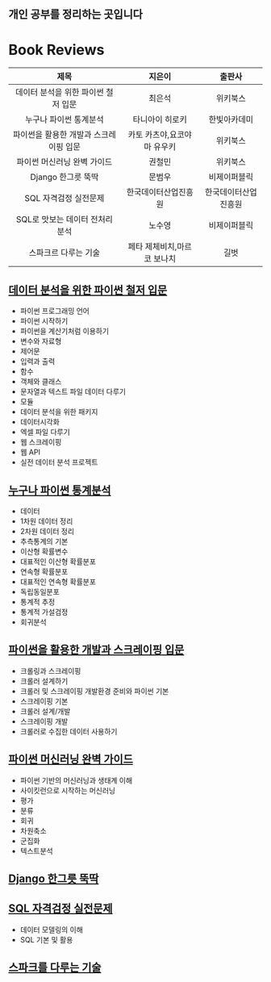 ## 개인 공부를 정리하는 곳입니다

# Book Reviews

|제목|지은이|출판사|
|:---:|:---:|:---:|
|데이터 분석을 위한 파이썬 철저 입문|최은석|위키북스|
|누구나 파이썬 통계분석|타니아이 히로키|한빛아카데미|
|파이썬을 활용한 개발과 스크레이핑 입문|카토 카츠야,요코야마 유우키|위키북스|
|파이썬 머신러닝 완벽 가이드|권철민|위키북스|
|Django 한그릇 뚝딱|문범우|비제이퍼블릭|
|SQL 자격검정 실전문제|한국데이터산업진흥원|한국데이터산업진흥원|
|SQL로 맛보는 데이터 전처리 분석|노수영|비제이퍼블릭|
|스파크르 다루는 기술|페타 제체비치,마르코 보나치|길벗|



## [데이터 분석을 위한 파이썬 철저 입문](https://wikibook.co.kr/images/cover/l/9791158391928.jpg)
- 파이썬 프로그래밍 언어
- 파이썬 시작하기
- 파이썬을 계산기처럼 이용하기
- 변수와 자료형
- 제어문
- 입력과 출력
- 함수
- 객체와 클래스
- 문자열과 텍스트 파일 데이터 다루기
- 모듈
- 데이터 분석을 위한 패키지
- 데이터시각화
- 엑셀 파일 다루기
- 웹 스크레이핑
- 웹 API
- 실전 데이터 분석 프로젝트

## [누구나 파이썬 통계분석](http://image.yes24.com/goods/89972967/XL)
- 데이터
- 1차원 데이터 정리
- 2차원 데이터 정리
- 추측통계의 기본
- 이산형 확률변수
- 대표적인 이산형 확률분포
- 연속형 확률분포
- 대표적인 연속형 확률분포
- 독립동일분포
- 통계적 추정
- 통계적 가설검정
- 회귀분석

## [파이썬을 활용한 개발과 스크레이핑 입문](http://image.yes24.com/goods/76488159/XL)
- 크롤링과 스크레이핑
- 크롤러 설계하기
- 크롤러 및 스크레이핑 개발환경 준비와 파이썬 기본
- 스크레이핑 기본
- 크롤러 설계/개발
- 스크레이핑 개발
- 크롤러로 수집한 데이터 사용하기

## [파이썬 머신러닝 완벽 가이드](https://seol8118.github.io/assets/images/book/pythonMLDefinitiveGuide/cover.JPG)
- 파이썬 기반의 머신러닝과 생태계 이해
- 사이킷런으로 시작하는 머신러닝
- 평가
- 분류
- 회귀
- 차원축소
- 군집화
- 텍스트분석

## [Django 한그릇 뚝딱](http://image.yes24.com/goods/83568594/XL)

## [SQL 자격검정 실전문제](http://mobile.kyobobook.co.kr/common/image/resize?url=http://image.kyobobook.co.kr/images/book/large/846/l9788988474846.jpg)
- 데이터 모델링의 이해
- SQL 기본 및 활용

## [스파크를 다루는 기술](http://image.yes24.com/goods/60762998/XL)

